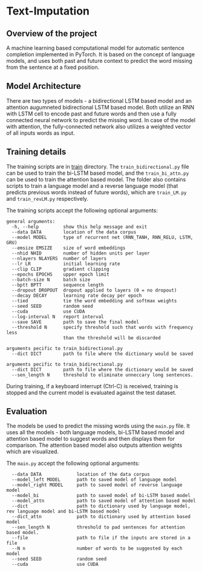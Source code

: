 # Text-Imputation
## Overview of the project
A machine learning based computational model for automatic sentence completion implemented in PyTorch. It is based on the concept of language models, and uses both past and future context to predict the word missing from the sentence at a fixed position.

## Model Architecture
There are two types of models - a bidirectional LSTM based model and an attention augumneted bidirectional LSTM based model. Both utilize an RNN with LSTM cell to encode past and future words and then use a fully connected neural network to predict the missing word. In case of the model with attention, the fully-connected network also utilizes a weighted vector of all inputs words as input.

## Training details
The training scripts are in [train](https://github.com/kartik144/Text_Imputation/tree/master/train) directory. The `train_bidirectional.py` file can be used to train the bi-LSTM based model, and the `train_bi_attn.py` can be used to train the attention based model. The folder also contains scripts to train a language model and a reverse language model (that predicts previous words instead of future words), which are `train_LM.py` and `train_revLM.py` respectively.

The training scripts accept the following optional arguments: 

```
general arguments:
  -h, --help         show this help message and exit
  --data DATA        location of the data corpus
  --model MODEL      type of recurrent net (RNN_TANH, RNN_RELU, LSTM, GRU)
  --emsize EMSIZE    size of word embeddings
  --nhid NHID        number of hidden units per layer
  --nlayers NLAYERS  number of layers
  --lr LR            initial learning rate
  --clip CLIP        gradient clipping
  --epochs EPOCHS    upper epoch limit
  --batch-size N     batch size
  --bptt BPTT        sequence length
  --dropout DROPOUT  dropout applied to layers (0 = no dropout)
  --decay DECAY      learning rate decay per epoch
  --tied             tie the word embedding and softmax weights
  --seed SEED        random seed
  --cuda             use CUDA
  --log-interval N   report interval
  --save SAVE        path to save the final model
  --threshold N      specify threshold such that words with frequency less 
                     than the threshold will be discarded

arguments pecific to train_bidirectional.py  
  --dict DICT        path to file where the dictionary would be saved

arguments pecific to train_bidirectional.py  
  --dict DICT        path to file where the dictionary would be saved
  --sen_length N     threshold to eliminate unneccary long sentences.

  ```

During training, if a keyboard interrupt (Ctrl-C) is received, training is stopped and the current model is evaluated against the test dataset.


## Evaluation 
The models be used to predict the missing words using the `main.py` file. It uses all the models - both language models, bi-LSTM based model and attention based model to suggest words and then displays them for comparison. The attention based model also outputs attention weights which are visualized.

The `main.py`  accept the following optional arguments:
```
  --data DATA             location of the data corpus
  --model_left MODEL      path to saved model of language model
  --model_right MODEL     path to saved model of reverse language model
  --model_bi              path to saved model of bi-LSTM based model
  --model_attn            path to saved model of attention based model
  --dict                  path to dictionary used by language model, rev language model and bi-LSTM based model
  --dict_attn             path to dictionary used by attention based model
  --sen_length N          threshold to pad sentences for attention based model.
  --file                  path to file if the inputs are stored in a file
  --N n                   number of words to be suggested by each model
  --seed SEED             random seed
  --cuda                  use CUDA
```
